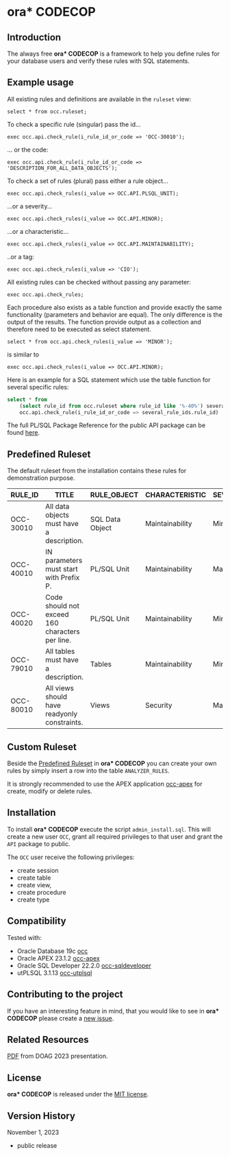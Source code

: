 # ora* CODECOP

## Introduction

The always free __ora* CODECOP__ is a framework to help you define rules for your database users and verify these rules with SQL statements.

## Example usage

All existing rules and definitions are available in the `ruleset` view:  

`select * from occ.ruleset;`

To check a specific rule (singular) pass the id...

`exec occ.api.check_rule(i_rule_id_or_code => 'OCC-30010');`

... or the code:

`exec occ.api.check_rule(i_rule_id_or_code => 'DESCRIPTION_FOR_ALL_DATA_OBJECTS');`

To check a set of rules (plural) pass either a rule object...

`exec occ.api.check_rules(i_value => OCC.API.PLSQL_UNIT);`

...or a severity...

`exec occ.api.check_rules(i_value => OCC.API.MINOR);`

...or a characteristic...

`exec occ.api.check_rules(i_value => OCC.API.MAINTAINABILITY);`

..or a tag:

`exec occ.api.check_rules(i_value => 'CIO');`

All existing rules can be checked without passing any  parameter:

`exec occ.api.check_rules;`

Each procedure also exists as a table function and provide exactly the same functionality (parameters and behavior are equal). The only difference is the output of the results. The function provide output as a collection and therefore need to be executed as select statement.

`select * from occ.api.check_rules(i_value => 'MINOR');`

is similar to

`exec occ.api.check_rules(i_value => OCC.API.MINOR);`

Here is an example for a SQL statement which use the table function for several specific rules:

``````sql
select * from 
	(select rule_id from occ.ruleset where rule_id like '%-40%') several_rule_ids,
    occ.api.check_rule(i_rule_id_or_code => several_rule_ids.rule_id)
``````

The full PL/SQL Package Reference for the public API package can be found [here](doc/api.adoc).

## Predefined Ruleset

The default ruleset from the installation contains these rules for demonstration purpose.

| RULE_ID   | TITLE                                           | RULE_OBJECT     | CHARACTERISTIC  | SEVERITY | TAGS     |
| --------- | ----------------------------------------------- | --------------- | --------------- | -------- | -------- |
| OCC-30010 | All data objects must have a description.       | SQL Data Object | Maintainability | Minor    | cio      |
| OCC-40010 | IN parameters must start with Prefix P.         | PL/SQL Unit     | Maintainability | Major    |          |
| OCC-40020 | Code should not exceed 160 characters per line. | PL/SQL Unit     | Maintainability | Minor    |          |
| OCC-79010 | All tables must have a description.             | Tables          | Maintainability | Minor    |          |
| OCC-80010 | All views should have readyonly constraints.    | Views           | Security        | Major    | cio,demo |

## Custom Ruleset

Beside the [Predefined Ruleset](#predefined-ruleset) in __ora* CODECOP__ you can create your own rules by simply insert a row into the table `ANALYZER_RULES`.

It is strongly recommended to use the APEX application [occ-apex](https://github.com/yerba1704/occ-apex) for create, modify or delete rules.

## Installation

To install __ora* CODECOP__ execute the script `admin_install.sql`. This will create a new user `OCC`, grant all required privileges to that user and grant the `API` package to public.

The `OCC` user receive the following privileges:

- create session
- create table
- create view,
- create procedure
- create type

## Compatibility

Tested with:

- Oracle Database 19c [occ](https://github.com/yerba1704/occ)
- Oracle APEX 23.1.2 [occ-apex](https://github.com/yerba1704/occ-apex)
- Oracle SQL Developer 22.2.0 [occ-sqldeveloper](https://github.com/yerba1704/occ-sqldeveloper)
- utPLSQL 3.1.13 [occ-utplsql](https://github.com/yerba1704/occ-utplsql)

## Contributing to the project

If you have an interesting feature in mind, that you would like to see in __ora* CODECOP__ please create a [new issue](https://github.com/yerba1704/occ/issues).

## Related Resources

[PDF](https://anwenderkonferenz.doag.org/de/home/) from DOAG 2023 presentation.

## License

__ora* CODECOP__ is released under the [MIT license](license.md).

## Version History

November 1, 2023

- public release

